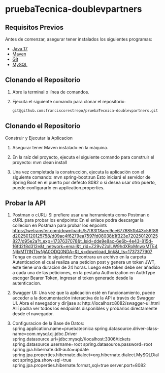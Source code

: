 # pruebaTecnica-doublevpartners

## Requisitos Previos

Antes de comenzar, asegurar tener instalados los siguientes programas:

- [Java 17](https://adoptopenjdk.net/)
- [Maven](https://maven.apache.org/download.cgi)
- [Git](https://git-scm.com/)
- [MySQL](https://www.mysql.com/downloads/) 

## Clonando el Repositorio

1. Abre la terminal o línea de comandos.
2. Ejecuta el siguiente comando para clonar el repositorio:

   ```bash
   git@github.com:franciscorestrepo/pruebaTecnica-doublevpartners.git

## Clonando el Repositorio
Construir y Ejecutar la Aplicacion

1. Asegurar  tener Maven instalado en la máquina.

2. En la raíz del proyecto, ejecuta el siguiente comando para construir el proyecto:
        mvn clean install
3. Una vez completada la construcción, ejecuta la aplicación con el siguiente comando:
       mvn spring-boot:run
   Esto iniciará el servidor de Spring Boot en el puerto por defecto 8082 o si desea usar otro puerto,
   puede configurarlo en application.properties.

## Probar la API
1. Postman o cURL: Si prefiere usar una herramienta como Postman o cURL para probar los endpoints:
   En el enlace podra descargar la collecion en Postman para probar los enpoints
   https://wetransfer.com/downloads/57f83f18aec9ce6778851bf43c56f89d20250120125758/d09ac4f6279ea7597fd08038b1f323e720250120125827/d95e2a?t_exp=1737637078&t_lsid=dde9e8ac-6e6b-4e43-815d-16fd2f8d312e&t_network=email&t_rid=Z29vZ2xlLW9hdXRoMnwxMTE4NjIxMTI1NTIwNjA0ODQ0NDA=&t_s=download_link&t_ts=1737377907
   Tenga en cuenta lo siguiente:
   Encontrara un archivo en la carpeta Autenticacion el cual realiza una peticion post y genera 
   un token JWT, este tiene una duracion de 24 horas.
   Luego este token debe ser añadido a cada una de las peticiones, en la pestaña Authorization en AuthType
   escoger Bearer Token, ingresar el token generado desde la autenticacion.
    
2. Swagger UI: Una vez que la aplicación esté en funcionamiento, puede acceder a la documentación interactiva 
   de la API a través de Swagger UI. Abra el navegador y diríjase a:
   http://localhost:8082/swagger-ui.html
   Allí podra ver todos los endpoints disponibles y probarlos directamente desde el navegador.

3. Configuracion de la Base de Datos:
   spring.application.name=pruebatecnica
   spring.datasource.driver-class-name=com.mysql.cj.jdbc.Driver
   spring.datasource.url=jdbc:mysql://localhost:3306/tickets
   spring.datasource.username=root
   spring.datasource.password=root
   spring.jpa.hibernate.ddl-auto=update
   spring.jpa.properties.hibernate.dialect=org.hibernate.dialect.MySQLDialect
   spring.jpa.show-sql=true
   spring.jpa.properties.hibernate.format_sql=true
   server.port=8082
 







